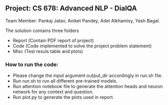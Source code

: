 ## Project: CS 678: Advanced NLP - DialQA

Team Member: Pankaj Jatav, Aniket Pandey, Adel Alkhamisy, Yash Bagal.

The solution contains three folders 
- Report (Contain PDF report of project)
- Code (Code implemented to solve the project problem statement)
- Misc (Test resuls table and plots)

### How to run the code:
- Please change the input argument output_dir accordingly in run.sh file.
- Run run.sh to run all different pre-trained models.
- Run attention notebook file to generate the attention heads and neuron network for any context and question.
- Run plot.py to generate the plots used in report.